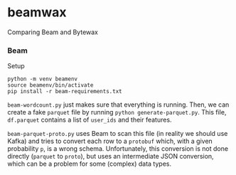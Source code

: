 # beamwax
Comparing Beam and Bytewax

### Beam

Setup

```
python -m venv beamenv
source beamenv/bin/activate
pip install -r beam-requirements.txt
```

`beam-wordcount.py` just makes sure that everything is running. Then, we can create
a fake `parquet` file by running `python generate-parquet.py`. This file, `df.parquet` 
contains a list of `user_ids` and their features.

`beam-parquet-proto.py` uses Beam to scan this file (in reality we should use Kafka)
and tries to convert each row to a `protobuf` which, with a given probability `p`, is a
wrong schema. Unfortunately, this conversion is not done directly (`parquet` to `proto`),
but uses an intermediate JSON conversion, which can be a problem for some (complex)
data types.